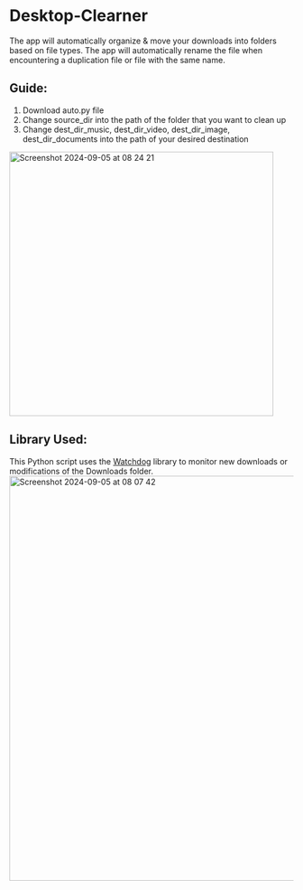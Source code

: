 # Desktop-Clearner

The app will automatically organize & move your downloads into folders based on file types. The app will automatically rename the file when encountering a duplication file or file with the same name.

## Guide:
1. Download auto.py file
2. Change source_dir into the path of the folder that you want to clean up
3. Change dest_dir_music, dest_dir_video, dest_dir_image, dest_dir_documents into the path of your desired destination
<img width="468" alt="Screenshot 2024-09-05 at 08 24 21" src="https://github.com/user-attachments/assets/c1f96882-af61-4356-a5b1-75a024f4ae01">

## Library Used:
This Python script uses the [Watchdog](https://pythonhosted.org/watchdog/) library to monitor new downloads or modifications of the Downloads folder. 
<img width="717" alt="Screenshot 2024-09-05 at 08 07 42" src="https://github.com/user-attachments/assets/71479138-3ea2-46d0-9dad-db2ce20b924b">
